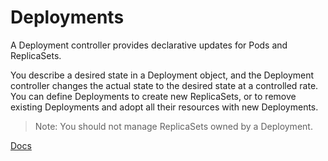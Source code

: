 # Deployments

A Deployment controller provides declarative updates for Pods and ReplicaSets.

You describe a desired state in a Deployment object, and the Deployment controller changes the actual state to the desired state at a controlled rate. You can define Deployments to create new ReplicaSets, or to remove existing Deployments and adopt all their resources with new Deployments.

> Note: You should not manage ReplicaSets owned by a Deployment.

[Docs](https://kubernetes.io/docs/concepts/workloads/controllers/deployment/)